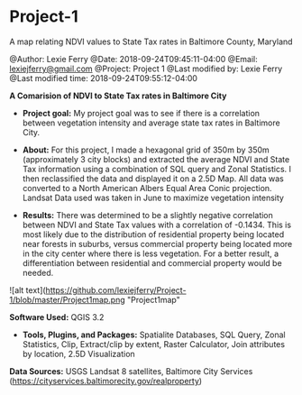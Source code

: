 # Project-1
A map relating NDVI values to State Tax rates in Baltimore County, Maryland

@Author: Lexie Ferry
@Date:   2018-09-24T09:45:11-04:00
@Email:  lexiejferry@gmail.com
@Project: Project 1
@Last modified by:   Lexie Ferry
@Last modified time: 2018-09-24T09:55:12-04:00



**A Comarision of NDVI to State Tax rates in Baltimore City**

- **Project goal:** My project goal was to see if there is a correlation between vegetation intensity and average state tax rates in Baltimore City.

- **About:** For this project, I made a hexagonal grid of 350m by 350m (approximately 3 city blocks) and extracted the average NDVI and State Tax information using a combination of SQL query and Zonal Statistics. I then reclassified the data and displayed it on a 2.5D Map. All data was converted to a North American Albers Equal Area Conic projection. Landsat Data used was taken in June to maximize vegetation intensity

- **Results:** There was determined to be a slightly negative correlation between NDVI and State Tax values with a correlation of -0.1434. This is most likely due to the distribution of residential property being located near forests in suburbs, versus commercial property being located more in the city center where there is less vegetation. For a better result, a differentiation between residential and commercial property would be needed.

![alt text](https://github.com/lexiejferry/Project-1/blob/master/Project1map.png "Project1map"

**Software Used:** QGIS 3.2

- **Tools, Plugins, and Packages:** Spatialite Databases, SQL Query, Zonal Statistics, Clip, Extract/clip by extent, Raster Calculator, Join attributes by location, 2.5D Visualization

**Data Sources:** USGS Landsat 8 satellites, Baltimore City Services (https://cityservices.baltimorecity.gov/realproperty)
